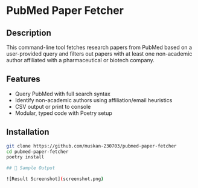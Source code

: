 # PubMed Paper Fetcher

## Description
This command-line tool fetches research papers from PubMed based on a user-provided query and filters out papers with at least one non-academic author affiliated with a pharmaceutical or biotech company.

## Features
- Query PubMed with full search syntax
- Identify non-academic authors using affiliation/email heuristics
- CSV output or print to console
- Modular, typed code with Poetry setup

## Installation

```bash
git clone https://github.com/muskan-230703/pubmed-paper-fetcher
cd pubmed-paper-fetcher
poetry install

## 📸 Sample Output

![Result Screenshot](screenshot.png)
